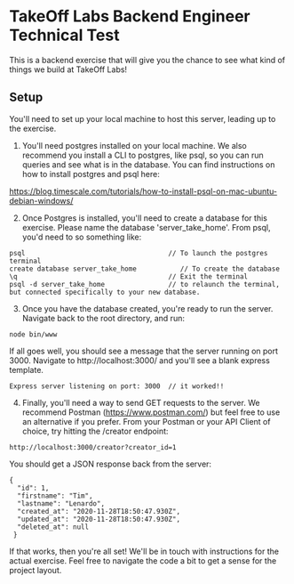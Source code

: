 # TakeOff Labs Backend Engineer Technical Test

This is a backend exercise that will give you the chance to see what kind of things we build at TakeOff Labs!

## Setup

You'll need to set up your local machine to host this server, leading up to the exercise. 

1. You'll need postgres installed on your local machine. We also recommend you install a CLI to postgres, like psql, so you can run queries and see what is in the database. You can find instructions on how to install postgres and psql here:

https://blog.timescale.com/tutorials/how-to-install-psql-on-mac-ubuntu-debian-windows/

2. Once Postgres is installed, you'll need to create a database for this exercise. Please name the database 'server_take_home'. From psql, you'd need to so something like:

```
psql                                    // To launch the postgres terminal
create database server_take_home           // To create the database
\q                                      // Exit the terminal
psql -d server_take_home                // to relaunch the terminal, but connected specifically to your new database. 
```

3. Once you have the database created, you're ready to run the server. Navigate back to the root directory, and run:
```
node bin/www
```
If all goes well, you should see a message that the server running on port 3000. Navigate to http://localhost:3000/ and you'll see a blank express template. 
```
Express server listening on port: 3000  // it worked!!
```

4. Finally, you'll need a way to send GET requests to the server. We recommend Postman (https://www.postman.com/) but feel free to use an alternative if you prefer. From your Postman or your API Client of choice, try hitting the /creator endpoint:
```
http://localhost:3000/creator?creator_id=1
```

You should get a JSON response back from the server:
```
{
  "id": 1,
  "firstname": "Tim",
  "lastname": "Lenardo",
  "created_at": "2020-11-28T18:50:47.930Z",
  "updated_at": "2020-11-28T18:50:47.930Z",
  "deleted_at": null
 }
```

If that works, then you're all set! We'll be in touch with instructions for the actual exercise. Feel free to navigate the code a bit to get a sense for the project layout. 

